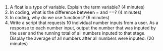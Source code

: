 1. A float is a type of variable. Explain the term variable? (4 minutes) 
2. In coding, what is the difference between = and ==? (4 minutes) 
3. In coding, why do we use functions? (6 minutes) 
4. Write a script that requests 10 individual number inputs from a user. As a response to each number input, output the number that was inputed by the user and the running total of all numbers inputed to that stage. Display the average of all numbers after all numbers were inputed. (20 minutes)

